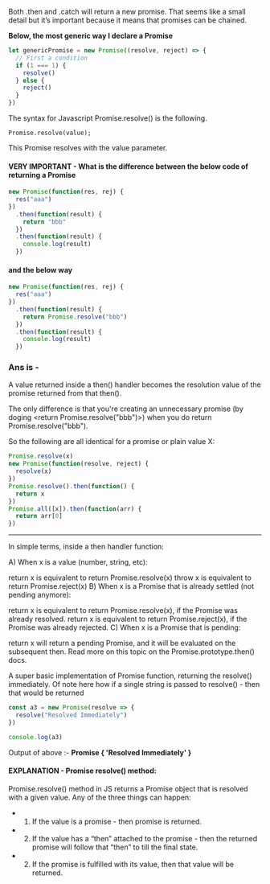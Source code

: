 Both .then and .catch will return a new promise. That seems like a small detail but it’s important because it means that promises can be chained.

**Below, the most generic way I declare a Promise**

```js
let genericPromise = new Promise((resolve, reject) => {
  // First a condition
  if (1 === 1) {
    resolve()
  } else {
    reject()
  }
})
```

The syntax for Javascript Promise.resolve() is the following.

`Promise.resolve(value);`

This Promise resolves with the value parameter.

#### VERY IMPORTANT - What is the difference between the below code of returning a Promise

```js
new Promise(function(res, rej) {
  res("aaa")
})
  .then(function(result) {
    return "bbb"
  })
  .then(function(result) {
    console.log(result)
  })
```

#### and the below way

```js
new Promise(function(res, rej) {
  res("aaa")
})
  .then(function(result) {
    return Promise.resolve("bbb")
  })
  .then(function(result) {
    console.log(result)
  })
```

### Ans is -

A value returned inside a then() handler becomes the resolution value of the promise returned from that then().

The only difference is that you're creating an unnecessary promise (by doging <return Promise.resolve("bbb")>) when you do return Promise.resolve("bbb").

So the following are all identical for a promise or plain value X:

```js
Promise.resolve(x)
new Promise(function(resolve, reject) {
  resolve(x)
})
Promise.resolve().then(function() {
  return x
})
Promise.all([x]).then(function(arr) {
  return arr[0]
})
```

---

In simple terms, inside a then handler function:

A) When x is a value (number, string, etc):

return x is equivalent to return Promise.resolve(x)
throw x is equivalent to return Promise.reject(x)
B) When x is a Promise that is already settled (not pending anymore):

return x is equivalent to return Promise.resolve(x), if the Promise was already resolved.
return x is equivalent to return Promise.reject(x), if the Promise was already rejected.
C) When x is a Promise that is pending:

return x will return a pending Promise, and it will be evaluated on the subsequent then.
Read more on this topic on the Promise.prototype.then() docs.

A super basic implementation of Promise function, returning the resolve() immediately. Of note here how if a single string is passed to resolve() - then that would be returned

```js
const a3 = new Promise(resolve => {
  resolve("Resolved Immediately")
})

console.log(a3)
```

Output of above :-
**Promise { 'Resolved Immediately' }**

#### EXPLANATION - Promise resolve() method:

Promise.resolve() method in JS returns a Promise object that is resolved with a given value. Any of the three things can happen:

- 1.  If the value is a promise - then promise is returned.
- 2. If the value has a “then” attached to the promise - then the returned promise will follow that “then” to till the final state.
- 2. If the promise is fulfilled with its value, then that value will be returned.
